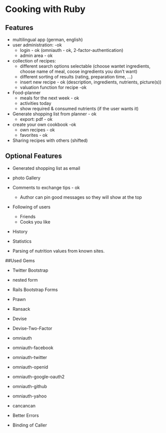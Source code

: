 # Cooking with Ruby

## Features
- multilingual app (german, english)
- user administration: -ok
  - login - ok (omniauth - ok, 2-factor-authentication)
  - admin area - ok
- collection of recipes:
  - different search options selectable
    (choose wantet ingredients, choose name of meal, coose ingredients you don’t want)
  - different sorting of results
    (rating, preparation time, ...)
  - insert new recipe - ok
    (description, ingredients, nutrients, picture(s))
  - valuation function for recipe -ok
- Food-planner
  - meals for the next week - ok
  - activities today
  - show required & consumed nutrients (if the user wants it)
- Generate shopping list from planner - ok
  - export: pdf - ok
- create your own cookbook -ok
  - own recipes - ok
  - favorites - ok
- Sharing recipes with others (shifted)

## Optional Features
- Generated shopping list as email
- photo Gallery
- Comments to exchange tips - ok
  - Author can pin good messages so they will show at the top
- Following of users
  - Friends
  - Cooks you like
- History
- Statistics

- Parsing of nutrition values from known sites.

##Used Gems

- Twitter Bootstrap
- nested form
- Rails Bootstrap Forms
- Prawn
- Ransack
- Devise
- Devise-Two-Factor
- omniauth
- omniauth-facebook
- omniauth-twitter
- omniauth-openid
- omniauth-google-oauth2
- omniauth-github
- omniauth-yahoo

- cancancan

- Better Errors
- Binding of Caller
